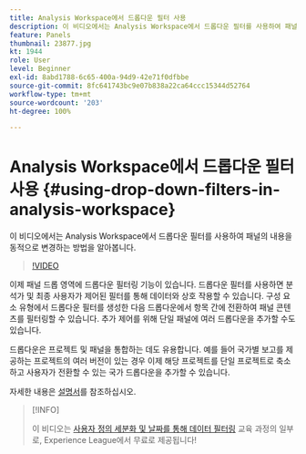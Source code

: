 ```yaml
---
title: Analysis Workspace에서 드롭다운 필터 사용
description: 이 비디오에서는 Analysis Workspace에서 드롭다운 필터를 사용하여 패널의 내용을 동적으로 변경하는 방법을 알아봅니다.
feature: Panels
thumbnail: 23877.jpg
kt: 1944
role: User
level: Beginner
exl-id: 8abd1788-6c65-400a-94d9-42e71f0dfbbe
source-git-commit: 8fc641743bc9e07b838a22ca64ccc15344d52764
workflow-type: tm+mt
source-wordcount: '203'
ht-degree: 100%

---
```


# Analysis Workspace에서 드롭다운 필터 사용 {#using-drop-down-filters-in-analysis-workspace}

이 비디오에서는 Analysis Workspace에서 드롭다운 필터를 사용하여 패널의 내용을 동적으로 변경하는 방법을 알아봅니다.

>[!VIDEO](https://video.tv.adobe.com/v/23877/?quality=12&learn=on)

이제 패널 드롭 영역에 드롭다운 필터링 기능이 있습니다. 드롭다운 필터를 사용하면 분석가 및 최종 사용자가 제어된 필터를 통해 데이터와 상호 작용할 수 있습니다. 구성 요소 유형에서 드롭다운 필터를 생성한 다음 드롭다운에서 항목 간에 전환하여 패널 콘텐츠를 필터링할 수 있습니다. 추가 제어를 위해 단일 패널에 여러 드롭다운을 추가할 수도 있습니다.

드롭다운은 프로젝트 및 패널을 통합하는 데도 유용합니다. 예를 들어 국가별 보고를 제공하는 프로젝트의 여러 버전이 있는 경우 이제 해당 프로젝트를 단일 프로젝트로 축소하고 사용자가 전환할 수 있는 국가 드롭다운을 추가할 수 있습니다.

자세한 내용은 [설명서](https://experienceleague.adobe.com/docs/analytics/analyze/analysis-workspace/panels/panels.html?lang=ko)를 참조하십시오.

>[!INFO]
>
> 이 비디오는 [사용자 정의 세분화 및 날짜를 통해 데이터 필터링](https://experienceleague.adobe.com/?recommended=Analytics-U-1-2021.1.filterdata) 교육 과정의 일부로, Experience League에서 무료로 제공됩니다!
